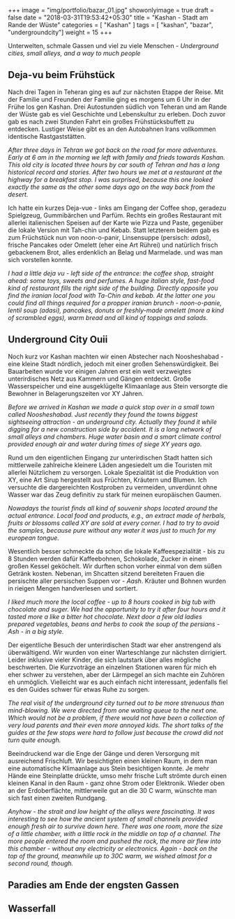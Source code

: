 +++
image = "img/portfolio/bazar_01.jpg"
showonlyimage = true
draft = false
date = "2018-03-31T19:53:42+05:30"
title = "Kashan -  Stadt am Rande der Wüste"
categories = [ "Kashan" ]
tags = [ "kashan", "bazar", "undergroundcity"]
weight = 15
+++

Unterwelten, schmale Gassen und viel zu viele Menschen - *Underground cities, small alleys, and a way to much people* 

<!--more-->

## Deja-vu beim Frühstück 
Nach drei Tagen in Teheran ging es auf zur nächsten Etappe der Reise. Mit der Familie und Freunden
der Familie ging es morgens um 6 Uhr in der Frühe los gen Kashan. 
Drei Autostunden südlich von Teheran und am Rande der Wüste gab es viel Geschichte und Lebenskultur zu erleben. Doch zuvor gab es nach zwei Stunden Fahrt ein großes Frühstücksbuffett zu entdecken. Lustiger Weise gibt es an den Autobahnen Irans vollkommen identische Rastgaststätten. 

*After three days in Tehran we got back on the road for more adventures. Early at 6 am in the morning we left with family and frieds towards Kashan. This old city is located three hours by car south of Tehran and has a long historical record and stories. After two hours we met at a restaurant at the highway for a breakfast stop. I was surprised, because this one looked exactly the same as the other some days ago on the way back from the desert.*

Ich hatte ein kurzes Deja-vue - links am Eingang der Coffee shop, geradezu Spielgzeug, Gummibärchen und Parfüm. Rechts ein großes Restaurant mit allerlei italienischen Speisen auf der Karte wie Pizza und Paste, gegenüber die lokale Version mit Tah-chin und Kebab. Statt letzterem beidem gab es zum Früchstück nun von noon-o-panir, Linsensuppe (persisch: *adasi*), frische Pancakes oder Omelett (eher eine Art Rührei) und natürlich frisch gebackenem Brot, alles erdenklich an Belag und Marmelade. und was man sich vorstellen konnte. 

*I had a little deja vu - left side of the entrance: the coffee shop, straight ahead: some toys, sweets and perfumes. A huge italian style, fast-food kind of restaurant fills the right side of the building. Directly opposite you find the iranian local food with Ta-Chin and kebab. At the latter one you could find all things required for a propper iranian brunch - noon-o-panie, lentil soup (adasi), pancakes, donuts or freshly-made omelett (more a kind of scrambled eggs), warm bread and all kind of toppings and salads.*


## Underground City Ouii

Noch kurz vor Kashan machten wir einen Abstecher nach Noosheshabad - eine kleine Stadt nördlich, jedoch mit einer großen Sehenswürdigkeit. Bei Bauarbeiten wurde vor einigen Jahren erst ein weit verzweigtes unterirdisches Netz aus Kammern und Gängen entdeckt. Große Wasserspeicher und eine ausgeklügelte Klimaanlage aus Stein versorgte die Bewohner in Belagerungszeiten vor XY Jahren. 

*Before we arrived in Kashan we made a quick stop over in a small town called Noosheshabad. Just recently they found the towns biggest sightseeing attraction - an underground city. Actually they found it while digging for a new construction side by accident. It is a long network of small alleys and chambers. Huge water basin and a smart climate control provided enough air and water during times of siege XY years ago.*

Rund um den eigentlichen Eingang zur unterirdischen Stadt hatten sich mittlerweile zahlreiche kleinere Läden angesiedelt um die Touristen mit allerlei Nützlichem zu versorgen. Lokale Spezialität ist die Produktion von XY, eine Art Sirup hergestellt aus Früchten, Kräutern und Blumen. Ich versuchte die dargereichten Kostproben zu vermeiden, unverdünnt ohne Wasser war das Zeug definitiv zu stark für meinen europäischen Gaumen. 

*Nowadays the tourist finds all kind of souvenir shops located around the actual entrance. Local food and products, e.g., an extract made of herbals, fruits or blossoms called XY are sold at every corner. I had to try to avoid the samples, because pure without any water it was just to much for my european tongue.*

Wesentlich besser schmeckte da schon die lokale Kaffeespezialität - bis zu 8 Stunden werden dafür Kaffeebohnen, Schokolade, Zucker in einem großen Kessel geköchelt. Wir durften schon vorher einmal von dem süßen Getränk kosten. Nebenan, im Shcatten sitzend bereiteten Frauen die persischte aller persischen Suppen vor - *Aash*. Kräuter und Bohnen wurden in rieigen Mengen handverlesen und sortiert. 

*I liked much more the local coffee - up to 8 hours cooked in big tub with chocolate and suger. We had the opportunity to try it after four hours and it tasted more a like a bitter hot chocolate. Next door a few old ladies prepared vegetables, beans and herbs to cook the soup of the persians - Ash - in a big style.*

Der eigentliche Besuch der unterirdischen Stadt war eher anstrengend als überwältigend. Wir wurden von einer Warteschlange zur nächsten dirrigiert. Leider inklusive vieler Kinder, die sich lautstark über alles mögliche beschwerten. Die Kurzvoträge an einzelnen Stationen waren für mich eh eher schwer zu verstehen, aber der Lärmpegel an sich machte ein Zuhören eh unmöglich. Vielleicht war es auch einfach nicht interessant, jedenfalls fiel es den Guides schwer für etwas Ruhe zu sorgen.

*The real visit of the underground city turned out to be more strenuous than mind-blowing. We were directed from one waiting queue to the next one. Which would not be a problem, if there would not have been a collection of very loud parents and their even more annoyed kids. The short talks of the guides at the few stops were hard to follow just because the crowd did not turn quite enough.*

Beeindruckend war die Enge der Gänge und deren Versorgung mit ausreichend Frischluft. Wir besichtigten einen kleinen Raum, in dem man eine automatische Klimaanlage aus Stein besichtigen konnte. Je mehr Hände eine Steinplatte drückte, umso mehr frische Luft strömte durch einen kleinen Kanal in den Raum - ganz ohne Strom oder Elektronik. Wieder oben an der Erdoberflächte, mittlerweile gut an die 30 C warm, wünschte man sich fast einen zweiten Rundgang.

*Anyhow - the strait and low height of the alleys were fascinating. It was interesting to see how the ancient system of small channels provided enough fresh air to survive down here. There was one room, more the size of a little chamber, with a little rock in the middle on top of a channel. The more people entered the room and pushed the rock, the more air flew into this chamber - without any electricity or electronics. Again - back on the top of the ground, meanwhile up to 30C warm, we wished almost for a second round, though.*

## Paradies am Ende der engsten Gassen





## Wasserfall
